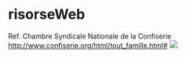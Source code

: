 risorseWeb
==========

Ref. Chambre Syndicale Nationale de la Confiserie http://www.confiserie.org/html/tout_famille.html#
[![](http://i.imgur.com/f1iWvd3.jpg)](http://i.imgur.com/f1iWvd3.jpg)

